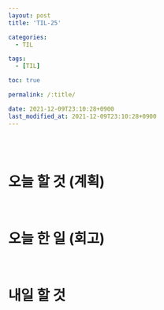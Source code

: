 ```yaml
---
layout: post
title: 'TIL-25'

categories: 
  - TIL

tags: 
  - [TIL]

toc: true

permalink: /:title/

date: 2021-12-09T23:10:28+0900
last_modified_at: 2021-12-09T23:10:28+0900
---
```


<br>
<br>

# 오늘 할 것 (계획)



<br>

# 오늘 한 일 (회고)



<br>

# 내일 할 것

